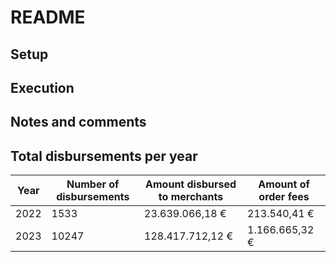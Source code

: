 # README

## Setup
## Execution
## Notes and comments
## Total disbursements per year

Year | Number of disbursements | Amount disbursed to merchants | Amount of order fees
-----|-------------------------|-------------------------------|---------------------
2022 | 1533                    | 23.639.066,18 €               | 213.540,41 €
2023 | 10247                   | 128.417.712,12 €              | 1.166.665,32 €
